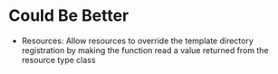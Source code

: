 # Could Be Better

- Resources: Allow resources to override the template directory registration 
  by making the function read a value returned from the resource type 
  class
